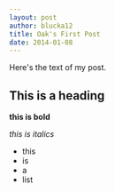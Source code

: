 ```yaml
---
layout: post
author: blucka12
title: Oak's First Post
date: 2014-01-08
---
```


Here's the text of my post.

## This is a heading

**this is bold**

*this is italics*

 * this  
 * is  
 * a  
 * list  
